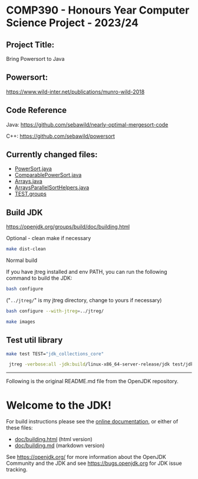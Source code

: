 # COMP390 - Honours Year Computer Science Project - 2023/24

## Project Title:
Bring Powersort to Java

## Powersort:
https://www.wild-inter.net/publications/munro-wild-2018

## Code Reference

Java: https://github.com/sebawild/nearly-optimal-mergesort-code

C++: https://github.com/sebawild/powersort

## Currently changed files:
- [PowerSort.java](./src/java.base/share/classes/java/util/PowerSort.java)
- [ComparablePowerSort.java](./src/java.base/share/classes/java/util/ComparablePowerSort.java)
- [Arrays.java](./src/java.base/share/classes/java/util/Arrays.java)
- [ArraysParallelSortHelpers.java](./src/java.base/share/classes/java/util/ArraysParallelSortHelpers.java)
- [TEST.groups](test/jdk/TEST.groups)

## Build JDK

https://openjdk.org/groups/build/doc/building.html


Optional - clean make if necessary
```bash
make dist-clean
```


Normal build

If you have jtreg installed and env PATH, you can run the following command to build the JDK:

```bash
bash configure
```

("`../jtreg/`" is my jtreg directory, change to yours if necessary)

```bash
bash configure --with-jtreg=../jtreg/
```

```bash
make images
```

## Test util library

```bash
make test TEST="jdk_collections_core"
```

```bash
 jtreg -verbose:all -jdk:build/linux-x86_64-server-release/jdk test/jdk/java/util/PowerSort/PowerSortTest.java
```


---

Following is the original README.md file from the OpenJDK repository.

# Welcome to the JDK!

For build instructions please see the
[online documentation](https://openjdk.org/groups/build/doc/building.html),
or either of these files:

- [doc/building.html](doc/building.html) (html version)
- [doc/building.md](doc/building.md) (markdown version)

See <https://openjdk.org/> for more information about the OpenJDK
Community and the JDK and see <https://bugs.openjdk.org> for JDK issue
tracking.
